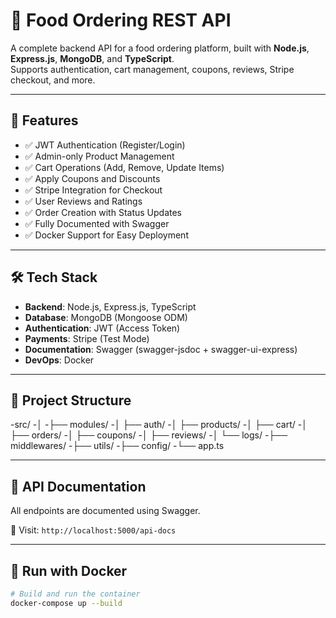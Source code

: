 # 🍔 Food Ordering REST API

A complete backend API for a food ordering platform, built with **Node.js**, **Express.js**, **MongoDB**, and **TypeScript**.  
Supports authentication, cart management, coupons, reviews, Stripe checkout, and more.

---

## 🚀 Features

- ✅ JWT Authentication (Register/Login)
- ✅ Admin-only Product Management
- ✅ Cart Operations (Add, Remove, Update Items)
- ✅ Apply Coupons and Discounts
- ✅ Stripe Integration for Checkout
- ✅ User Reviews and Ratings
- ✅ Order Creation with Status Updates
- ✅ Fully Documented with Swagger
- ✅ Docker Support for Easy Deployment

---

## 🛠 Tech Stack

- **Backend**: Node.js, Express.js, TypeScript
- **Database**: MongoDB (Mongoose ODM)
- **Authentication**: JWT (Access Token)
- **Payments**: Stripe (Test Mode)
- **Documentation**: Swagger (swagger-jsdoc + swagger-ui-express)
- **DevOps**: Docker

---

## 📂 Project Structure
-src/
-│
-├── modules/
-│ ├── auth/
-│ ├── products/
-│ ├── cart/
-│ ├── orders/
-│ ├── coupons/
-│ ├── reviews/
-│ └── logs/
-├── middlewares/
-├── utils/
-├── config/
-└── app.ts

---

## 📄 API Documentation

All endpoints are documented using Swagger.

🧪 Visit: `http://localhost:5000/api-docs`

---

## 🐳 Run with Docker

```bash
# Build and run the container
docker-compose up --build


